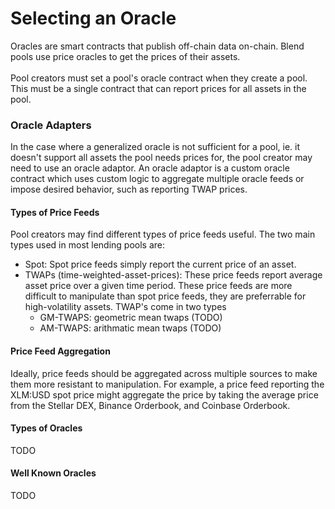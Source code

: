 # Selecting an Oracle

Oracles are smart contracts that publish off-chain data on-chain. Blend pools use price oracles to get the prices of their assets.\
\
Pool creators must set a pool's oracle contract when they create a pool. This must be a single contract that can report prices for all assets in the pool.

### Oracle Adapters

In the case where a generalized oracle is not sufficient for a pool, ie. it doesn't support all assets the pool needs prices for, the pool creator may need to use an oracle adaptor. An oracle adaptor is a custom oracle contract which uses custom logic to aggregate multiple oracle feeds or impose desired behavior, such as reporting TWAP prices.&#x20;

#### Types of Price Feeds

Pool creators may find different types of price feeds useful. The two main types used in most lending pools are:

* Spot: Spot price feeds simply report the current price of an asset.
* TWAPs (time-weighted-asset-prices): These price feeds report average asset price over a given time period. These price feeds are more difficult to manipulate than spot price feeds, they are preferrable for high-volatility assets. TWAP's come in two types
  * GM-TWAPS: geometric mean twaps (TODO)
  * AM-TWAPS: arithmatic mean twaps (TODO)

#### Price Feed Aggregation

Ideally, price feeds should be aggregated across multiple sources to make them more resistant to manipulation. For example, a price feed reporting the XLM:USD spot price might aggregate the price by taking the average price from the Stellar DEX, Binance Orderbook, and Coinbase Orderbook.&#x20;

#### Types of Oracles

TODO

#### Well Known Oracles

TODO
